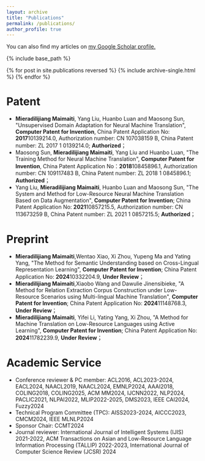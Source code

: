 ```yaml
---
layout: archive
title: "Publications"
permalink: /publications/
author_profile: true
---
```


<!-- {% if author.googlescholar %} -->
  You can also find my articles on <u><a href="https://scholar.google.com/citations?user=NaN6LowAAAAJ&hl=en">my Google Scholar profile</a>.</u>
<!-- {% endif %} -->

{% include base_path %}

{% for post in site.publications reversed %}
  {% include archive-single.html %}
{% endfor %}

Patent
======
* __Mieradilijiang Maimaiti__, Yang Liu, Huanbo Luan and Maosong Sun, "Unsupervised Domain Adaptation for Neural Machine Translation", __Computer Patent for Invention__, China Patent Application No: **2017**10139214.0, Authorization number: CN 107038159 B, China Patent number: ZL 2017 1 0139214.0; __Authorized__；
* Maosong Sun, __Mieradilijiang Maimaiti__, Yang Liu and Huanbo Luan, "The Training Method for Neural Machine Translation", __Computer Patent for Invention__,  China Patent Application No：**2018**10845896.1, Authorization number: CN 109117483 B, China Patent number: ZL 2018 1 0845896.1; __Authorized__；
* Yang Liu, __Mieradilijiang Maimaiti__, Huanbo Luan and Maosong Sun, "The System and Method for Low-Resource Neural Machine Translation Based on Data Augmentation", __Computer Patent for Invention__; China Patent Application No: **2021**10857215.5, Authorization number: CN 113673259 B, China Patent number: ZL 2021 1 0857215.5; __Authorized__；

Preprint
======
* __Mieradilijiang Maimaiti__,Wentao Xiao, Xi Zhou, Yupeng Ma and Yating Yang, "The Method for Semantic Understanding based on Cross-Lingual Representation Learning", __Computer Patent for Invention__; China Patent Application No: **2024**10332204.9, __Under Review__；
* __Mieradilijiang Maimaiti__,Xiaobo Wang and Dawulie Jinensibieke, "A Method for Relation Extraction Corpus Construction under Low-Resource Scenarios using Multi-lingual Machine Translation", __Computer Patent for Invention__; China Patent Application No: **2024**11148768.3, __Under Review__；
* __Mieradilijiang Maimaiti__, Yifei Li, Yating Yang, Xi Zhou, "A Method for Machine Translation on Low-Resource Languages using Active Learning", __Computer Patent for Invention__; China Patent Application No: **2024**11782239.9, __Under Review__；

Academic Service
======
<!-- * Conference reviewer & PC member: ACL2016, ACL2023-2024, AAAI2018, COLING2018, NAACL2019, PACLIC2021, IJCNN2022, NLPAI2022, CVIPPR2023-2024, AIFZ2023, NLDM2023, MLIP2022-2023, DMS2023, COMSAP2023, NLTM2024, ALMLA2024, ITEORY2023, SEMIT2023, SIPR2023, AIAA2023, EDUTEC2024, AIFU2024, MLSC2024, CSML2024, CVIPPR2023-2024   -->
<!-- * Technical Program Committee (TPC): ADMIT2022-2024, AMLIT2023, ACDP2023-2024, AIMLR2023, CSSE2023, AISS2023-2024, ACAI2023, MLAMDA2023, AACIP2023, ACAI2023, DMCSE2023, SEAU2023, CACML2024, CMCM2024, DSML2023, CNIOT2023, MICML2023, APIT 2024, CCRIS 2024  -->
* Conference reviewer & PC member: ACL2016, ACL2023-2024, EACL2024, NAACL2019, NAACL2024, EMNLP2024, AAAI2018, COLING2018, COLING2025, ACM MM2024, IJCNN2022, NLP2024, PACLIC2021, NLPAI2022, MLIP2022-2025, DMS2023, IEEE CAI2024, Fuzzy2024
* Technical Program Committee (TPC): AISS2023-2024, AICCC2023, CMCM2024, IEEE MLNLP2024
* Sponsor Chair: CCMT2024
* Journal reviewer: International Journal of Intelligent Systems (IJIS) 2021-2022, ACM Transactions on Asian and Low-Resource Language Information Processing (TALLIP) 2022-2023, International Journal of Computer Science Review (JCSR) 2024
